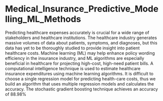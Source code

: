 # Medical_Insurance_Predictive_Modelling_ML_Methods
<p>Predicting healthcare expenses accurately is
crucial for a wide range of stakeholders and healthcare
institutions. The healthcare industry generates massive volumes
of data about patients, symptoms, and diagnoses, but this data
has yet to be thoroughly studied to provide insight into patient
healthcare costs. Machine learning (ML) may help enhance
policy wording efficiency in the insurance industry, and ML
algorithms are especially beneficial in healthcare for projecting
high-cost, high-need patient bills. A computational intelligence
technique is used to estimate healthcare insurance expenditures
using machine learning algorithms. It is difficult to choose a
single regression model for predicting health-care costs, thus we
build an algorithm that uses multiple regression models and
calculates the accuracy. The stochastic gradient boosting
technique achieves an accuracy of 88.98%</p>
